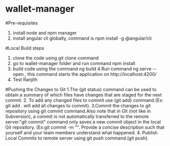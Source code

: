 # wallet-manager

#Pre-requisites
1. install node and npm manager
2. install angular cli globally, command is npm install -g @angular/cli

#Local Build steps
1. clone the code using git clone command
2. go to wallet-manager folder and run command npm install
3. build code using the command ng build
4.Run command ng serve --open , this command starts the application on  http://localhost:4200/
5. Test Ranjith

#Pushing the Changes to Git
1.The (git status) command can be used to obtain a summary of which files have changes that are staged for the next commit. 
2. To add any changed files to commit use (git add) command.(Ex: git add . will add all changes to commit). 
3.Commit the changes to git repository using git commit command.Also note that in Git (not like in Subversion), a commit is not automatically transferred to the remote server."git commit" command only saves a new commit object in the local Git repository. (Ex:git commit -m "". Provide a concise description such that yourself and your team members understand what happened. 
4. Publish Local Commits to remote server using git push command.(git push).

